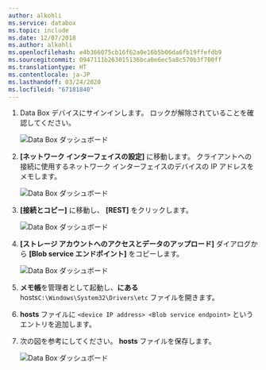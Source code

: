 ```yaml
---
author: alkohli
ms.service: databox
ms.topic: include
ms.date: 12/07/2018
ms.author: alkohli
ms.openlocfilehash: e4b366075cb16f62a0e16b5b06da6fb19ffefdb9
ms.sourcegitcommit: 0947111b263015136bca0e6ec5a8c570b3f700ff
ms.translationtype: HT
ms.contentlocale: ja-JP
ms.lasthandoff: 03/24/2020
ms.locfileid: "67181840"
---
```

1. Data Box デバイスにサインインします。 ロックが解除されていることを確認してください。

    ![Data Box ダッシュボード](media/data-box-add-device-ip/data-box-connect-via-rest-1.png)

2. **[ネットワーク インターフェイスの設定]** に移動します。 クライアントへの接続に使用するネットワーク インターフェイスのデバイスの IP アドレスをメモします。

    ![Data Box ダッシュボード](media/data-box-add-device-ip/data-box-connect-via-rest-2.png)

3. **[接続とコピー]** に移動し、 **[REST]** をクリックします。

    ![Data Box ダッシュボード](media/data-box-add-device-ip/data-box-connect-via-rest-3.png)

4. **[ストレージ アカウントへのアクセスとデータのアップロード]** ダイアログから **[Blob service エンドポイント]** をコピーします。

    ![Data Box ダッシュボード](media/data-box-add-device-ip/data-box-connect-via-rest-4.png)

5. **メモ帳**を管理者として起動し、**にある**hosts`C:\Windows\System32\Drivers\etc` ファイルを開きます。
6. **hosts** ファイルに `<device IP address> <Blob service endpoint>` というエントリを追加します。
7. 次の図を参考にしてください。 **hosts** ファイルを保存します。

    ![Data Box ダッシュボード](media/data-box-add-device-ip/data-box-connect-via-rest-5.png)

